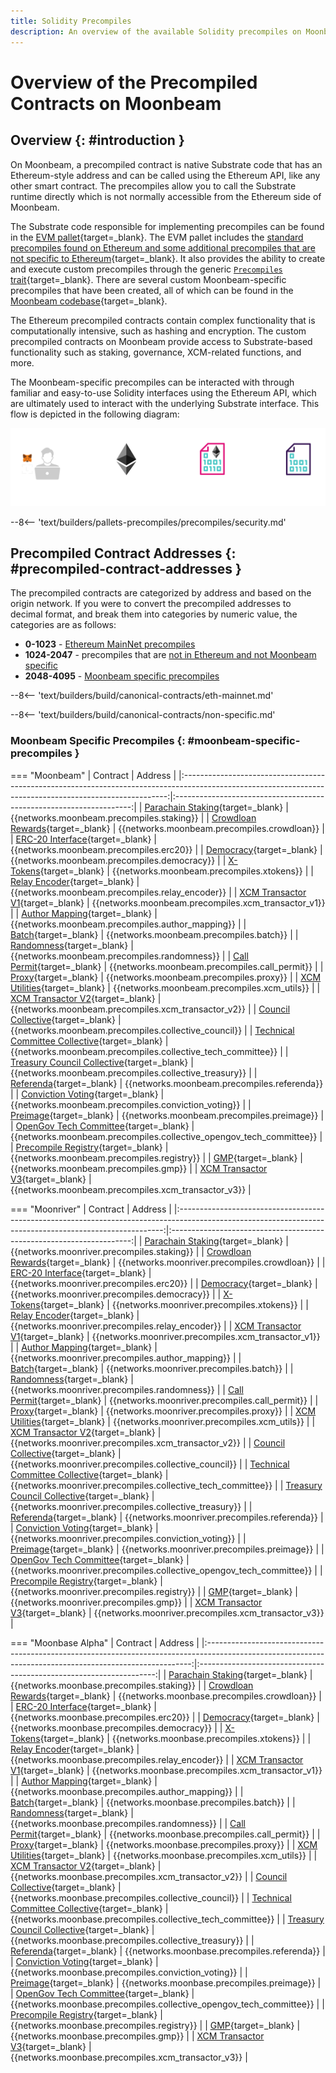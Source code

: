 ```yaml
---
title: Solidity Precompiles
description: An overview of the available Solidity precompiles on Moonbeam. Precompiles enable you to interact with Substrate features using the Ethereum API.
---
```


# Overview of the Precompiled Contracts on Moonbeam

## Overview {: #introduction }

On Moonbeam, a precompiled contract is native Substrate code that has an Ethereum-style address and can be called using the Ethereum API, like any other smart contract. The precompiles allow you to call the Substrate runtime directly which is not normally accessible from the Ethereum side of Moonbeam.

The Substrate code responsible for implementing precompiles can be found in the [EVM pallet](/learn/features/eth-compatibility/#evm-pallet){target=_blank}. The EVM pallet includes the [standard precompiles found on Ethereum and some additional precompiles that are not specific to Ethereum](https://github.com/paritytech/frontier/tree/master/frame/evm/precompile){target=_blank}. It also provides the ability to create and execute custom precompiles through the generic [`Precompiles` trait](https://paritytech.github.io/frontier/rustdocs/pallet_evm/trait.Precompile.html){target=_blank}. There are several custom Moonbeam-specific precompiles that have been created, all of which can be found in the [Moonbeam codebase](https://github.com/moonbeam-foundation/moonbeam/tree/master/precompiles){target=_blank}.

The Ethereum precompiled contracts contain complex functionality that is computationally intensive, such as hashing and encryption. The custom precompiled contracts on Moonbeam provide access to Substrate-based functionality such as staking, governance, XCM-related functions, and more.

The Moonbeam-specific precompiles can be interacted with through familiar and easy-to-use Solidity interfaces using the Ethereum API, which are ultimately used to interact with the underlying Substrate interface. This flow is depicted in the following diagram:

![Precompiled Contracts Diagram](/images/builders/pallets-precompiles/precompiles/overview/overview-1.png)

--8<-- 'text/builders/pallets-precompiles/precompiles/security.md'

## Precompiled Contract Addresses {: #precompiled-contract-addresses }

The precompiled contracts are categorized by address and based on the origin network. If you were to convert the precompiled addresses to decimal format, and break them into categories by numeric value, the categories are as follows:

- **0-1023** - [Ethereum MainNet precompiles](#ethereum-mainnet-precompiles)
- **1024-2047** - precompiles that are [not in Ethereum and not Moonbeam specific](#non-moonbeam-specific-nor-ethereum-precomiles)
- **2048-4095** - [Moonbeam specific precompiles](#moonbeam-specific-precompiles)

--8<-- 'text/builders/build/canonical-contracts/eth-mainnet.md'

--8<-- 'text/builders/build/canonical-contracts/non-specific.md'

### Moonbeam Specific Precompiles {: #moonbeam-specific-precompiles }

=== "Moonbeam"
    |                                                                         Contract                                                                         |                               Address                               |
    |:--------------------------------------------------------------------------------------------------------------------------------------------------------:|:-------------------------------------------------------------------:|
    |    [Parachain Staking](https://github.com/moonbeam-foundation/moonbeam/blob/master/precompiles/parachain-staking/StakingInterface.sol){target=_blank}    |              {{networks.moonbeam.precompiles.staking}}              |
    |   [Crowdloan Rewards](https://github.com/moonbeam-foundation/moonbeam/blob/master/precompiles/crowdloan-rewards/CrowdloanInterface.sol){target=_blank}   |             {{networks.moonbeam.precompiles.crowdloan}}             |
    |           [ERC-20 Interface](https://github.com/moonbeam-foundation/moonbeam/blob/master/precompiles/balances-erc20/ERC20.sol){target=_blank}            |               {{networks.moonbeam.precompiles.erc20}}               |
    |       [Democracy](https://github.com/moonbeam-foundation/moonbeam/blob/master/precompiles/pallet-democracy/DemocracyInterface.sol){target=_blank}        |             {{networks.moonbeam.precompiles.democracy}}             |
    |                  [X-Tokens](https://github.com/moonbeam-foundation/moonbeam/blob/master/precompiles/xtokens/Xtokens.sol){target=_blank}                  |              {{networks.moonbeam.precompiles.xtokens}}              |
    |          [Relay Encoder](https://github.com/moonbeam-foundation/moonbeam/blob/master/precompiles/relay-encoder/RelayEncoder.sol){target=_blank}          |           {{networks.moonbeam.precompiles.relay_encoder}}           |
    |  [XCM Transactor V1](https://github.com/moonbeam-foundation/moonbeam/blob/master/precompiles/xcm-transactor/src/v1/XcmTransactorV1.sol){target=_blank}   |         {{networks.moonbeam.precompiles.xcm_transactor_v1}}         |
    |    [Author Mapping](https://github.com/moonbeam-foundation/moonbeam/blob/master/precompiles/author-mapping/AuthorMappingInterface.sol){target=_blank}    |          {{networks.moonbeam.precompiles.author_mapping}}           |
    |                     [Batch](https://github.com/moonbeam-foundation/moonbeam/blob/master/precompiles/batch/Batch.sol){target=_blank}                      |               {{networks.moonbeam.precompiles.batch}}               |
    |              [Randomness](https://github.com/moonbeam-foundation/moonbeam/blob/master/precompiles/randomness/Randomness.sol){target=_blank}              |            {{networks.moonbeam.precompiles.randomness}}             |
    |             [Call Permit](https://github.com/moonbeam-foundation/moonbeam/blob/master/precompiles/call-permit/CallPermit.sol){target=_blank}             |            {{networks.moonbeam.precompiles.call_permit}}            |
    |                     [Proxy](https://github.com/moonbeam-foundation/moonbeam/blob/master/precompiles/proxy/Proxy.sol){target=_blank}                      |               {{networks.moonbeam.precompiles.proxy}}               |
    |              [XCM Utilities](https://github.com/moonbeam-foundation/moonbeam/blob/master/precompiles/xcm-utils/XcmUtils.sol){target=_blank}              |             {{networks.moonbeam.precompiles.xcm_utils}}             |
    |  [XCM Transactor V2](https://github.com/moonbeam-foundation/moonbeam/blob/master/precompiles/xcm-transactor/src/v2/XcmTransactorV2.sol){target=_blank}   |         {{networks.moonbeam.precompiles.xcm_transactor_v2}}         |
    |          [Council Collective](https://github.com/moonbeam-foundation/moonbeam/blob/master/precompiles/collective/Collective.sol){target=_blank}          |        {{networks.moonbeam.precompiles.collective_council}}         |
    |    [Technical Committee Collective](https://github.com/moonbeam-foundation/moonbeam/blob/master/precompiles/collective/Collective.sol){target=_blank}    |     {{networks.moonbeam.precompiles.collective_tech_committee}}     |
    |     [Treasury Council Collective](https://github.com/moonbeam-foundation/moonbeam/blob/master/precompiles/collective/Collective.sol){target=_blank}      |        {{networks.moonbeam.precompiles.collective_treasury}}        |
    |               [Referenda](https://github.com/moonbeam-foundation/moonbeam/blob/master/precompiles/referenda/Referenda.sol){target=_blank}                |             {{networks.moonbeam.precompiles.referenda}}             |
    |    [Conviction Voting](https://github.com/moonbeam-foundation/moonbeam/blob/master/precompiles/conviction-voting/ConvictionVoting.sol){target=_blank}    |         {{networks.moonbeam.precompiles.conviction_voting}}         |
    |                 [Preimage](https://github.com/moonbeam-foundation/moonbeam/blob/master/precompiles/preimage/Preimage.sol){target=_blank}                 |             {{networks.moonbeam.precompiles.preimage}}              |
    |        [OpenGov Tech Committee](https://github.com/moonbeam-foundation/moonbeam/blob/master/precompiles/collective/Collective.sol){target=_blank}        | {{networks.moonbeam.precompiles.collective_opengov_tech_committee}} |
    | [Precompile Registry](https://github.com/moonbeam-foundation/moonbeam/blob/master/precompiles/precompile-registry/PrecompileRegistry.sol){target=_blank} |             {{networks.moonbeam.precompiles.registry}}              |
    |                        [GMP](https://github.com/moonbeam-foundation/moonbeam/blob/master/precompiles/gmp/Gmp.sol){target=_blank}                         |                {{networks.moonbeam.precompiles.gmp}}                |
    |  [XCM Transactor V3](https://github.com/moonbeam-foundation/moonbeam/blob/master/precompiles/xcm-transactor/src/v3/XcmTransactorV3.sol){target=_blank}   |         {{networks.moonbeam.precompiles.xcm_transactor_v3}}         |

=== "Moonriver"
    |                                                                         Contract                                                                         |                               Address                                |
    |:--------------------------------------------------------------------------------------------------------------------------------------------------------:|:--------------------------------------------------------------------:|
    |    [Parachain Staking](https://github.com/moonbeam-foundation/moonbeam/blob/master/precompiles/parachain-staking/StakingInterface.sol){target=_blank}    |              {{networks.moonriver.precompiles.staking}}              |
    |   [Crowdloan Rewards](https://github.com/moonbeam-foundation/moonbeam/blob/master/precompiles/crowdloan-rewards/CrowdloanInterface.sol){target=_blank}   |             {{networks.moonriver.precompiles.crowdloan}}             |
    |           [ERC-20 Interface](https://github.com/moonbeam-foundation/moonbeam/blob/master/precompiles/balances-erc20/ERC20.sol){target=_blank}            |               {{networks.moonriver.precompiles.erc20}}               |
    |       [Democracy](https://github.com/moonbeam-foundation/moonbeam/blob/master/precompiles/pallet-democracy/DemocracyInterface.sol){target=_blank}        |             {{networks.moonriver.precompiles.democracy}}             |
    |                  [X-Tokens](https://github.com/moonbeam-foundation/moonbeam/blob/master/precompiles/xtokens/Xtokens.sol){target=_blank}                  |              {{networks.moonriver.precompiles.xtokens}}              |
    |          [Relay Encoder](https://github.com/moonbeam-foundation/moonbeam/blob/master/precompiles/relay-encoder/RelayEncoder.sol){target=_blank}          |           {{networks.moonriver.precompiles.relay_encoder}}           |
    |  [XCM Transactor V1](https://github.com/moonbeam-foundation/moonbeam/blob/master/precompiles/xcm-transactor/src/v1/XcmTransactorV1.sol){target=_blank}   |         {{networks.moonriver.precompiles.xcm_transactor_v1}}         |
    |    [Author Mapping](https://github.com/moonbeam-foundation/moonbeam/blob/master/precompiles/author-mapping/AuthorMappingInterface.sol){target=_blank}    |          {{networks.moonriver.precompiles.author_mapping}}           |
    |                     [Batch](https://github.com/moonbeam-foundation/moonbeam/blob/master/precompiles/batch/Batch.sol){target=_blank}                      |               {{networks.moonriver.precompiles.batch}}               |
    |              [Randomness](https://github.com/moonbeam-foundation/moonbeam/blob/master/precompiles/randomness/Randomness.sol){target=_blank}              |            {{networks.moonriver.precompiles.randomness}}             |
    |             [Call Permit](https://github.com/moonbeam-foundation/moonbeam/blob/master/precompiles/call-permit/CallPermit.sol){target=_blank}             |            {{networks.moonriver.precompiles.call_permit}}            |
    |                     [Proxy](https://github.com/moonbeam-foundation/moonbeam/blob/master/precompiles/proxy/Proxy.sol){target=_blank}                      |               {{networks.moonriver.precompiles.proxy}}               |
    |              [XCM Utilities](https://github.com/moonbeam-foundation/moonbeam/blob/master/precompiles/xcm-utils/XcmUtils.sol){target=_blank}              |             {{networks.moonriver.precompiles.xcm_utils}}             |
    |  [XCM Transactor V2](https://github.com/moonbeam-foundation/moonbeam/blob/master/precompiles/xcm-transactor/src/v2/XcmTransactorV2.sol){target=_blank}   |         {{networks.moonriver.precompiles.xcm_transactor_v2}}         |
    |          [Council Collective](https://github.com/moonbeam-foundation/moonbeam/blob/master/precompiles/collective/Collective.sol){target=_blank}          |        {{networks.moonriver.precompiles.collective_council}}         |
    |    [Technical Committee Collective](https://github.com/moonbeam-foundation/moonbeam/blob/master/precompiles/collective/Collective.sol){target=_blank}    |     {{networks.moonriver.precompiles.collective_tech_committee}}     |
    |     [Treasury Council Collective](https://github.com/moonbeam-foundation/moonbeam/blob/master/precompiles/collective/Collective.sol){target=_blank}      |        {{networks.moonriver.precompiles.collective_treasury}}        |
    |               [Referenda](https://github.com/moonbeam-foundation/moonbeam/blob/master/precompiles/referenda/Referenda.sol){target=_blank}                |             {{networks.moonriver.precompiles.referenda}}             |
    |    [Conviction Voting](https://github.com/moonbeam-foundation/moonbeam/blob/master/precompiles/conviction-voting/ConvictionVoting.sol){target=_blank}    |         {{networks.moonriver.precompiles.conviction_voting}}         |
    |                 [Preimage](https://github.com/moonbeam-foundation/moonbeam/blob/master/precompiles/preimage/Preimage.sol){target=_blank}                 |             {{networks.moonriver.precompiles.preimage}}              |
    |        [OpenGov Tech Committee](https://github.com/moonbeam-foundation/moonbeam/blob/master/precompiles/collective/Collective.sol){target=_blank}        | {{networks.moonriver.precompiles.collective_opengov_tech_committee}} |
    | [Precompile Registry](https://github.com/moonbeam-foundation/moonbeam/blob/master/precompiles/precompile-registry/PrecompileRegistry.sol){target=_blank} |             {{networks.moonriver.precompiles.registry}}              |
    |                        [GMP](https://github.com/moonbeam-foundation/moonbeam/blob/master/precompiles/gmp/Gmp.sol){target=_blank}                         |                {{networks.moonriver.precompiles.gmp}}                |
    |  [XCM Transactor V3](https://github.com/moonbeam-foundation/moonbeam/blob/master/precompiles/xcm-transactor/src/v3/XcmTransactorV3.sol){target=_blank}   |         {{networks.moonriver.precompiles.xcm_transactor_v3}}         |

=== "Moonbase Alpha"
    |                                                                         Contract                                                                         |                               Address                               |
    |:--------------------------------------------------------------------------------------------------------------------------------------------------------:|:-------------------------------------------------------------------:|
    |    [Parachain Staking](https://github.com/moonbeam-foundation/moonbeam/blob/master/precompiles/parachain-staking/StakingInterface.sol){target=_blank}    |              {{networks.moonbase.precompiles.staking}}              |
    |   [Crowdloan Rewards](https://github.com/moonbeam-foundation/moonbeam/blob/master/precompiles/crowdloan-rewards/CrowdloanInterface.sol){target=_blank}   |             {{networks.moonbase.precompiles.crowdloan}}             |
    |           [ERC-20 Interface](https://github.com/moonbeam-foundation/moonbeam/blob/master/precompiles/balances-erc20/ERC20.sol){target=_blank}            |               {{networks.moonbase.precompiles.erc20}}               |
    |       [Democracy](https://github.com/moonbeam-foundation/moonbeam/blob/master/precompiles/pallet-democracy/DemocracyInterface.sol){target=_blank}        |             {{networks.moonbase.precompiles.democracy}}             |
    |                  [X-Tokens](https://github.com/moonbeam-foundation/moonbeam/blob/master/precompiles/xtokens/Xtokens.sol){target=_blank}                  |              {{networks.moonbase.precompiles.xtokens}}              |
    |          [Relay Encoder](https://github.com/moonbeam-foundation/moonbeam/blob/master/precompiles/relay-encoder/RelayEncoder.sol){target=_blank}          |           {{networks.moonbase.precompiles.relay_encoder}}           |
    |  [XCM Transactor V1](https://github.com/moonbeam-foundation/moonbeam/blob/master/precompiles/xcm-transactor/src/v1/XcmTransactorV1.sol){target=_blank}   |         {{networks.moonbase.precompiles.xcm_transactor_v1}}         |
    |    [Author Mapping](https://github.com/moonbeam-foundation/moonbeam/blob/master/precompiles/author-mapping/AuthorMappingInterface.sol){target=_blank}    |          {{networks.moonbase.precompiles.author_mapping}}           |
    |                     [Batch](https://github.com/moonbeam-foundation/moonbeam/blob/master/precompiles/batch/Batch.sol){target=_blank}                      |               {{networks.moonbase.precompiles.batch}}               |
    |              [Randomness](https://github.com/moonbeam-foundation/moonbeam/blob/master/precompiles/randomness/Randomness.sol){target=_blank}              |            {{networks.moonbase.precompiles.randomness}}             |
    |             [Call Permit](https://github.com/moonbeam-foundation/moonbeam/blob/master/precompiles/call-permit/CallPermit.sol){target=_blank}             |            {{networks.moonbase.precompiles.call_permit}}            |
    |                     [Proxy](https://github.com/moonbeam-foundation/moonbeam/blob/master/precompiles/proxy/Proxy.sol){target=_blank}                      |               {{networks.moonbase.precompiles.proxy}}               |
    |              [XCM Utilities](https://github.com/moonbeam-foundation/moonbeam/blob/master/precompiles/xcm-utils/XcmUtils.sol){target=_blank}              |             {{networks.moonbase.precompiles.xcm_utils}}             |
    |  [XCM Transactor V2](https://github.com/moonbeam-foundation/moonbeam/blob/master/precompiles/xcm-transactor/src/v2/XcmTransactorV2.sol){target=_blank}   |         {{networks.moonbase.precompiles.xcm_transactor_v2}}         |
    |          [Council Collective](https://github.com/moonbeam-foundation/moonbeam/blob/master/precompiles/collective/Collective.sol){target=_blank}          |        {{networks.moonbase.precompiles.collective_council}}         |
    |    [Technical Committee Collective](https://github.com/moonbeam-foundation/moonbeam/blob/master/precompiles/collective/Collective.sol){target=_blank}    |     {{networks.moonbase.precompiles.collective_tech_committee}}     |
    |     [Treasury Council Collective](https://github.com/moonbeam-foundation/moonbeam/blob/master/precompiles/collective/Collective.sol){target=_blank}      |        {{networks.moonbase.precompiles.collective_treasury}}        |
    |               [Referenda](https://github.com/moonbeam-foundation/moonbeam/blob/master/precompiles/referenda/Referenda.sol){target=_blank}                |             {{networks.moonbase.precompiles.referenda}}             |
    |    [Conviction Voting](https://github.com/moonbeam-foundation/moonbeam/blob/master/precompiles/conviction-voting/ConvictionVoting.sol){target=_blank}    |         {{networks.moonbase.precompiles.conviction_voting}}         |
    |                 [Preimage](https://github.com/moonbeam-foundation/moonbeam/blob/master/precompiles/preimage/Preimage.sol){target=_blank}                 |             {{networks.moonbase.precompiles.preimage}}              |
    |        [OpenGov Tech Committee](https://github.com/moonbeam-foundation/moonbeam/blob/master/precompiles/collective/Collective.sol){target=_blank}        | {{networks.moonbase.precompiles.collective_opengov_tech_committee}} |
    | [Precompile Registry](https://github.com/moonbeam-foundation/moonbeam/blob/master/precompiles/precompile-registry/PrecompileRegistry.sol){target=_blank} |             {{networks.moonbase.precompiles.registry}}              |
    |                        [GMP](https://github.com/moonbeam-foundation/moonbeam/blob/master/precompiles/gmp/Gmp.sol){target=_blank}                         |                {{networks.moonbase.precompiles.gmp}}                |
    |  [XCM Transactor V3](https://github.com/moonbeam-foundation/moonbeam/blob/master/precompiles/xcm-transactor/src/v3/XcmTransactorV3.sol){target=_blank}   |         {{networks.moonbase.precompiles.xcm_transactor_v3}}         |
